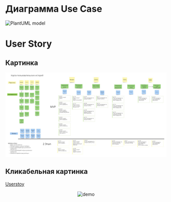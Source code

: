# Диаграмма Use Case

![PlantUML model](//www.plantuml.com/plantuml/png/hLLTRjfS47ttAaPv-Y9zP05LLMKFNO7bk1J5G6ICrBmbfMga4eMdlbNg5eo3YmlOtiBS7VNCtFQsXiY424MEVtpcd3C_7iv7YHydutxaHU6xX98XnRtk-uGkUd4O9BtXm1jTzWPNVkptwSeFBlrk-3QvZaAIr_wW6uMU7oJ3c4xuErVcbdFpaGiSEQ_D_Gdv8mgYn66-uNc9Oy4_WBmXtAJ4ZnAfCRMvuG9_6xtFE5U6VZVsF6yy2WD_558On-32OvM4pCJSYQIv9-WNO0Efg7E9Lm_41Iu-SGNg3QVcCx0F9t_fek6r7rcwhuXVSq5SxwP2ufjuoIbuSeWKOb7iugWuWsJvFm5TUPsEjuMngZFYJ2t-JdOZX6j8pQnR4HL9c2Ef6dKwz1-ubvhG2bSRcoTWCn2HC22tXzC6tkMgM5YMO1pB1gnMYmlp1UgPXOhxL0nnsSvO0QYCUgdbufMPuBpYmeKYSYLSS3kH18NTrW6GbfU8b8QJ_1S3sc_SIf0swvJEthGdIgye_924WmkFzgOADg7JwBdsQfUiDmYYyKLeJRGhlpvxPi-SnxsKrjy2N7DENGPSgqmXLPEPpGXueS0pcVocxsSec8cz_LE1p4BMCgM5VXVsQytCrCxgmGhQYGfaI_cqxR0J7jHWX-Ykv_ruo-iUSQecnQsvGnMcOkOeh5BwKXkQcLiz_oH9pjpWFMvUA0AkMXQ2BRhA0B4sqss-zXHTWTr2t1vpdRrIvp5NQnlN7pctoktF_RZgBKKvgf3TCIzTSYuqKobySZPmeH_uFJygx71goR6TjP54A_9fhkRuvCVWS_DW9ZirrWMEnNYssxadVvnH5KBpvu3cZTzBCsripSDvPNLbG28bGIpTDjxQfl_8dEFVk1_z0W00)

# User Story

## Картинка

![Userstoy](images/UserStoryMap.jpg)

## Кликабельная картинка

[Userstoy](images/UserStoryMap.jpg)




<p align="center">
    <img width="500" align="center" src="https://raw.githubusercontent.com/rushydra/robot/main/doc/images/UserStoryMap.jpg" alt="demo"/>
</p>